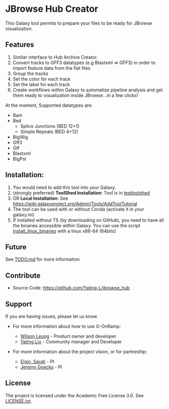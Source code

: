 # JBrowse Hub Creator
This Galaxy tool permits to prepare your files to be ready for JBrowse visualization.

## Features
1. Similar interface to Hub Archive Creator.
2. Convert tracks to GFF3 datatypes (e.g Blastxml => GFF3) in order to import feature data from the flat files
3. Group the tracks 
4. Set the color for each track
5. Set the label for each track
6. Create workflows within Galaxy to automatize pipeline analysis and get them ready to visualization inside JBrowse...in a few clicks!

At the moment, Supported datatypes are:
- Bam
- Bed 
  - Splice Junctions (BED 12+1)
  - Simple Repeats (BED 4+12)
- BigWig
- Gff3
- Gtf
- Blastxml
- BigPsl

## Installation:
1. You would need to add this tool into your Galaxy.
  1. (strongly preferred) **ToolShed Installation**: Tool is in [testtoolshed](https://testtoolshed.g2.bx.psu.edu/view/yating-l/jbrowse_hub/b7bf45272ab7)
  2. OR **Local Installation**: See https://wiki.galaxyproject.org/Admin/Tools/AddToolTutorial
2. The tool can be used with or without Conda (activate it in your galaxy.ini)
3. If installed without TS (by downloading on GitHub), you need to have all the binaries accessible within Galaxy.
   You can use the script [install_linux_binaries](util/install_linux_binaries) with a linux x86-64 (64bits)

## Future
See [TODO.md](todo.md) for more information

## Contribute

- Source Code: https://github.com/Yating-L/jbrowse_hub

## Support

If you are having issues, please let us know.

- For more information about how to use G-OnRamp:
    - [Wilson Leung](wleung@wustl.edu) - Product owner and developer
    - [Yating Liu](yliu41@wustl.edu) - Community manager and Developer

- For more information about the project vision, or for partneship:
    - [Elgin, Sarah](selgin@wustl.edu) - PI
    - [Jeremy Goecks](jgoecks@gwu.edu) - PI
    
## License

The project is licensed under the Academic Free License 3.0. See [LICENSE.txt](LICENSE.txt).
